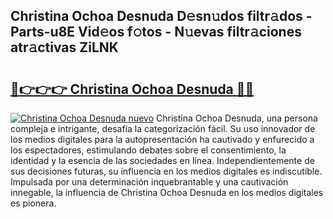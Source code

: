 ## Christina Ochoa Desnuda D𝚎sn𝚞dos filtr𝚊dos - Parts-u8E Vid𝚎os f𝚘tos - N𝚞evas filtr𝚊ciones atr𝚊ctivas ZiLNK

# <h2><a href="http://mb02euv.tromn.icu/?c=Christina+Ochoa+Desnuda">🔗👉👉👉 Christina Ochoa Desnuda 🔗🔗</a></h2>

[![Christina Ochoa Desnuda nuevo](https://i.imgur.com/pEAQMta.gif)](http://mb02euv.tromn.icu/?c=Christina+Ochoa+Desnuda)
Christina Ochoa Desnuda, una persona compleja e intrigante, desafía la categorización fácil. Su uso innovador de los medios digitales para la autopresentación ha cautivado y enfurecido a los espectadores, estimulando debates sobre el consentimiento, la identidad y la esencia de las sociedades en línea. Independientemente de sus decisiones futuras, su influencia en los medios digitales es indiscutible. Impulsada por una determinación inquebrantable y una cautivación innegable, la influencia de Christina Ochoa Desnuda en los medios digitales es pionera.
